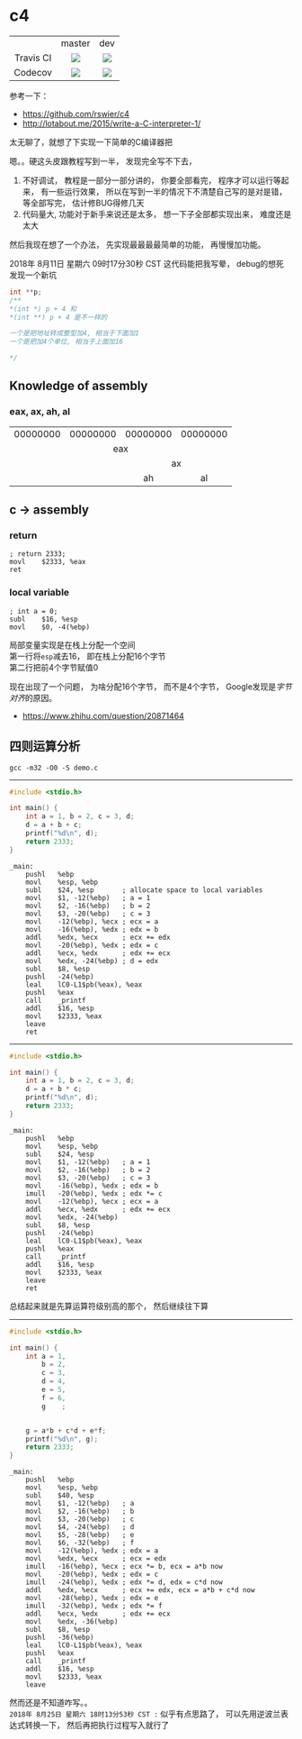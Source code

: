 # c4
<table>
   <tr>
      <td> </td>
      <td align="center"> master </td>
      <td align="center"> dev </td>
   </tr>
   <tr>
      <td align="center"> Travis CI </td>
      <td align="center">
         <a href="https://travis-ci.org/comwrg/c4"><img src="https://travis-ci.org/comwrg/c4.svg?branch=master"></a>
      </td>
      <td align="center">
         <a href="https://travis-ci.org/comwrg/c4"><img src="https://travis-ci.org/comwrg/c4.svg?branch=dev"></a>
      </td>
   </tr>
   <tr>
      <td align="center"> Codecov </td>
      <td align="center">
         <a href="https://codecov.io/gh/comwrg/c4"><img src="https://codecov.io/gh/comwrg/c4/branch/master/graph/badge.svg" /></a>
      </td>
      <td align="center">
         <a href="https://codecov.io/gh/comwrg/c4"><img src="https://codecov.io/gh/comwrg/c4/branch/dev/graph/badge.svg" /></a>
      </td>
   </tr>
</table>

参考一下：
* https://github.com/rswier/c4
* http://lotabout.me/2015/write-a-C-interpreter-1/

太无聊了，就想了下实现一下简单的C编译器把

嗯。。硬这头皮跟教程写到一半， 发现完全写不下去， 
1. 不好调试， 教程是一部分一部分讲的， 你要全部看完， 程序才可以运行等起来， 
   有一些运行效果， 所以在写到一半的情况下不清楚自己写的是对是错， 
   等全部写完， 估计修BUG得修几天
2. 代码量大, 功能对于新手来说还是太多， 想一下子全部都实现出来， 难度还是太大

然后我现在想了一个办法， 先实现最最最最简单的功能， 再慢慢加功能。

2018年 8月11日 星期六 09时17分30秒 CST
这代码能把我写晕， debug的想死   
发现一个新坑   
```c
int **p;
/**
*(int *) p + 4 和 
*(int **) p + 4 是不一样的

一个是把地址转成整型加4, 相当于下面加1
一个是把加4个单位, 相当于上面加16

*/
```
## Knowledge of assembly

### eax, ax, ah, al
<table>
   <tr>
      <td> 00000000 </td>
      <td> 00000000 </td>
      <td> 00000000 </td>
      <td> 00000000 </td>
   </tr>
   <tr>
      <td colspan="4" align="center"> eax </td>
   </tr>
   <tr>
      <td colspan="2"> </td>
      <td colspan="2" align="center"> ax </td>
   </tr>
   <tr>
      <td colspan="2"> </td>
      <td align="center"> ah </td>
      <td align="center"> al </td>
   </tr>
</table>

## c -> assembly

### return
```assembly
; return 2333;
movl    $2333, %eax
ret
```

### local variable
```assembly
; int a = 0;
subl	$16, %esp
movl	$0, -4(%ebp)
```
局部变量实现是在栈上分配一个空间   
第一行将`esp`减去16， 即在栈上分配16个字节   
第二行把前4个字节赋值0   

现在出现了一个问题， 为啥分配16个字节， 而不是4个字节， Google发现是*字节对齐*的原因。

* https://www.zhihu.com/question/20871464

## 四则运算分析
```
gcc -m32 -O0 -S demo.c
```
---
```c
#include <stdio.h>

int main() {
    int a = 1, b = 2, c = 3, d;
    d = a + b + c;
    printf("%d\n", d);
    return 2333;
}
```
```assembly
_main:
	pushl	%ebp
	movl	%esp, %ebp
	subl	$24, %esp       ; allocate space to local variables
	movl	$1, -12(%ebp)   ; a = 1
	movl	$2, -16(%ebp)   ; b = 2
	movl	$3, -20(%ebp)   ; c = 3
	movl	-12(%ebp), %ecx ; ecx = a
	movl	-16(%ebp), %edx ; edx = b
	addl	%edx, %ecx      ; ecx += edx
	movl	-20(%ebp), %edx ; edx = c
	addl	%ecx, %edx      ; edx += ecx
	movl	%edx, -24(%ebp) ; d = edx
	subl	$8, %esp
	pushl	-24(%ebp)
	leal	lC0-L1$pb(%eax), %eax
	pushl	%eax
	call	_printf
	addl	$16, %esp
	movl	$2333, %eax
	leave
	ret
```
---
```c
#include <stdio.h>

int main() {
    int a = 1, b = 2, c = 3, d;
    d = a + b * c;
    printf("%d\n", d);
    return 2333;
}
```
```assembly
_main:
	pushl	%ebp
	movl	%esp, %ebp
	subl	$24, %esp
	movl	$1, -12(%ebp)   ; a = 1
	movl	$2, -16(%ebp)   ; b = 2
	movl	$3, -20(%ebp)   ; c = 3
	movl	-16(%ebp), %edx ; edx = b
	imull	-20(%ebp), %edx ; edx *= c
	movl	-12(%ebp), %ecx ; ecx = a
	addl	%ecx, %edx      ; edx += ecx
	movl	%edx, -24(%ebp)
	subl	$8, %esp
	pushl	-24(%ebp)
	leal	lC0-L1$pb(%eax), %eax
	pushl	%eax
	call	_printf
	addl	$16, %esp
	movl	$2333, %eax
	leave
	ret
```
总结起来就是先算运算符级别高的那个， 然后继续往下算

---
```c
#include <stdio.h>

int main() {
    int a = 1,
        b = 2,
        c = 3,
        d = 4,
        e = 5,
        f = 6,
        g    ;


    g = a*b + c*d + e*f;
    printf("%d\n", g);
    return 2333;
}
```
```assembly
_main:
	pushl	%ebp
	movl	%esp, %ebp
	subl	$40, %esp
	movl	$1, -12(%ebp)   ; a
	movl	$2, -16(%ebp)   ; b
	movl	$3, -20(%ebp)   ; c
	movl	$4, -24(%ebp)   ; d
	movl	$5, -28(%ebp)   ; e
	movl	$6, -32(%ebp)   ; f
	movl	-12(%ebp), %edx ; edx = a
	movl	%edx, %ecx      ; ecx = edx
	imull	-16(%ebp), %ecx ; ecx *= b, ecx = a*b now
	movl	-20(%ebp), %edx ; edx = c
	imull	-24(%ebp), %edx ; edx *= d, edx = c*d now
	addl	%edx, %ecx      ; ecx += edx, ecx = a*b + c*d now
	movl	-28(%ebp), %edx ; edx = e
	imull	-32(%ebp), %edx ; edx *= f
	addl	%ecx, %edx      ; edx += ecx
	movl	%edx, -36(%ebp)
	subl	$8, %esp
	pushl	-36(%ebp)
	leal	lC0-L1$pb(%eax), %eax
	pushl	%eax
	call	_printf
	addl	$16, %esp
	movl	$2333, %eax
	leave
```
然而还是不知道咋写。。   
`2018年 8月25日 星期六 18时13分53秒 CST :` 似乎有点思路了， 可以先用逆波兰表达式转换一下， 然后再把执行过程写入就行了   

